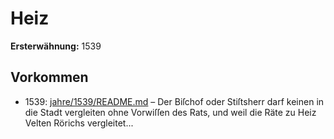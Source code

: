 # Heiz

**Ersterwähnung:** 1539

## Vorkommen
- 1539: [jahre/1539/README.md](../jahre/1539/README.md) – Der Biſchof oder Stiſtsherr darf keinen in die Stadt
vergleiten ohne Vorwiſſen des Rats, und weil die Räte
zu Heiz Velten Rörichs vergleitet...
